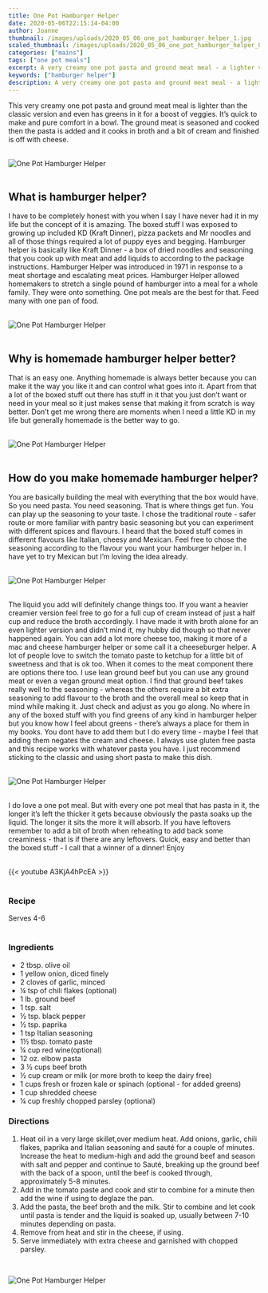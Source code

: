 ```yaml
---
title: One Pot Hamburger Helper
date: 2020-05-06T22:15:14-04:00
author: Joanne
thumbnail: /images/uploads/2020_05_06_one_pot_hamburger_helper_1.jpg
scaled_thumbnail: /images/uploads/2020_05_06_one_pot_hamburger_helper_0.jpg
categories: ["mains"]
tags: ["one pot meals"]
excerpt: A very creamy one pot pasta and ground meat meal - a lighter version of the classic with added greens
keywords: ["hamburger helper"]
description: A very creamy one pot pasta and ground meat meal - a lighter version of the classic with added greens
---
```


This very creamy one pot pasta and ground meat meal is lighter than the classic version and even has greens in it for a boost of veggies. It’s quick to make and pure comfort in a bowl. The ground meat is seasoned and cooked then the pasta is added and it cooks in broth and a bit of cream and finished is off with cheese.
</br>
</br>

![One Pot Hamburger Helper](/images/uploads/2020_05_06_one_pot_hamburger_helper_2.jpg)
</br>
</br>

## What is hamburger helper? 
I have to be completely honest with you when I say I have never had it in my life but the concept of it is amazing. The boxed stuff I was  exposed to growing up included KD (Kraft Dinner), pizza packets and Mr noodles and all of those things required a lot of puppy eyes and begging. Hamburger helper is basically like Kraft Dinner - a box of dried noodles and seasoning that you cook up with meat and add liquids to according to the package instructions. Hamburger Helper was introduced in 1971 in response to a meat shortage and escalating meat prices. Hamburger Helper allowed homemakers to stretch a single pound of hamburger into a meal for a whole family. They were onto something. One pot meals are the best for that. Feed many with one pan of food. 
</br>
</br>

![One Pot Hamburger Helper](/images/uploads/2020_05_06_one_pot_hamburger_helper_3.jpg)
</br>
</br>

## Why is homemade hamburger helper better?
That is an easy one. Anything homemade is always better because you can make it the way you like it and can control what goes into it. Apart from that a lot of the boxed stuff out there has stuff in it that you just don’t want or need in your meal so it just makes sense that making it from scratch is way better. Don’t get me wrong there are moments when I need a little KD in my life but generally homemade is the better way to go. 
</br>
</br>

![One Pot Hamburger Helper](/images/uploads/2020_05_06_one_pot_hamburger_helper_4.jpg)
</br>
</br>

## How do you make homemade hamburger helper?
You are basically building the meal with everything that the box would have. So you need pasta. You need seasoning. That is where things get fun. You can play up the seasoning to your taste. I chose the traditional route - safer route or more familiar with pantry  basic seasoning but you can experiment with different spices and flavours. I heard that the boxed stuff comes in different flavours like Italian, cheesy and Mexican. Feel free to chose the seasoning according to the flavour you want your hamburger helper in. I have yet to try Mexican but I’m loving the idea already. 
</br>
</br>

![One Pot Hamburger Helper](/images/uploads/2020_05_06_one_pot_hamburger_helper_5.jpg)
</br>
</br>

The liquid you add will definitely change things too. If you want a heavier creamier version feel free to go for a full cup of cream instead of just a half cup and reduce the broth accordingly.  I have made it with broth alone for an even lighter version and didn’t mind it, my hubby did though so that never happened again.  You can add a lot more cheese too, making it more of a mac and cheese hamburger helper or some call it a cheeseburger helper. A lot of people love to switch the tomato paste to ketchup for a little bit of sweetness and that is ok too.  When it comes to the meat component there are options there too.  I use lean ground beef but you can use any ground meat or even a vegan ground meat option. I find that ground beef takes really well to the seasoning - whereas the others require a bit extra seasoning to add flavour to the broth and the overall meal so keep that in mind while making it. Just check and adjust as you go along. No where in any of the boxed stuff with you find greens of any kind in hamburger helper but you know how I feel about greens - there’s always a place for them in my books. You dont have to add them but I do every time - maybe I feel that adding them negates the cream and cheese. I always use gluten free pasta and this recipe works with whatever pasta you have. I just recommend sticking to the classic and using short pasta to make this dish. 
</br>
</br>

![One Pot Hamburger Helper](/images/uploads/2020_05_06_one_pot_hamburger_helper_6.jpg)
</br>
</br>

I do love a one pot meal. But with every one pot meal that has pasta in it, the longer it’s left the thicker it gets because obviously the pasta soaks up the liquid. The longer it sits the more it will absorb. If you have leftovers remember to add a bit of broth when reheating to add back some creaminess - that is if there are any leftovers. Quick, easy and better than the boxed stuff - I call that a winner of a dinner! Enjoy 
</br>
</br>

{{< youtube A3KjA4hPcEA >}}
</br>
</br>

### Recipe
Serves 4-6
</br>
</br>

### Ingredients

* <span itemprop="ingredients">2 tbsp. olive oil</span>
* <span itemprop="ingredients">1 yellow onion, diced finely</span>
* <span itemprop="ingredients">2 cloves of garlic, minced </span>
* <span itemprop="ingredients">&frac14; tsp of chili flakes (optional) </span>
* <span itemprop="ingredients">1 lb. ground beef</span>
* <span itemprop="ingredients">1 tsp. salt</span>
* <span itemprop="ingredients">&frac12; tsp. black pepper</span>
* <span itemprop="ingredients">&frac12; tsp. paprika</span>
* <span itemprop="ingredients">1 tsp Italian seasoning </span>
* <span itemprop="ingredients">1&frac12; tbsp. tomato paste</span>
* <span itemprop="ingredients">&frac14; cup red wine(optional)</span>
* <span itemprop="ingredients">12 oz. elbow pasta </span>
* <span itemprop="ingredients">3 &frac12; cups beef broth</span>
* <span itemprop="ingredients">&frac12; cup cream or milk (or more broth to keep the dairy free) </span>
* <span itemprop="ingredients">1 cups fresh or frozen kale or spinach (optional - for added greens)</span>
* <span itemprop="ingredients">1 cup shredded cheese </span>
* <span itemprop="ingredients">&frac14; cup freshly chopped parsley (optional)</span>


### Directions

1. Heat oil in a very large skillet,over medium heat. Add onions, garlic, chili flakes, paprika and Italian seasoning and sauté for a couple of minutes. Increase the heat to medium-high and add the ground  beef and season with salt and pepper and continue to Sauté, breaking up the ground beef with the back of a spoon, until the beef is cooked through, approximately 5-8 minutes.
2. Add in the tomato paste and cook and stir to combine for a minute then add the wine if using to deglaze the pan. 
3. Add the pasta, the beef broth and the milk. Stir to combine and let cook until pasta is tender and the liquid is soaked up, usually between 7-10 minutes depending on pasta. 
4. Remove from heat and stir in the cheese, if using. 
5. Serve immediately with extra cheese and garnished with chopped parsley.

</br>

![One Pot Hamburger Helper](/images/uploads/2020_05_06_one_pot_hamburger_helper_7.jpg)